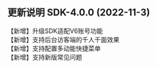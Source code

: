 ## 更新说明 SDK-4.0.0 (2022-11-3)  
【新增】升级SDK适配V6账号功能  
【新增】支持后台访客端的千人千面效果  
【新增】支持配置多动能快捷菜单  
【新增】支持新版常见问题  
